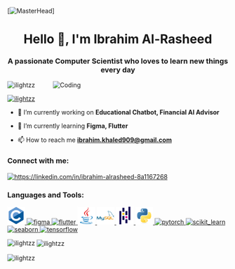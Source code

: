 [![MasterHead](https://www.google.com/url?sa=i&url=https%3A%2F%2Famariujala.vercel.app%2F9%2Fposts%2Fthe-best-9-background-aesthetic-pixel-night-gif%2F&psig=AOvVaw2GJnpYXxPGgLwiHNXs5Lv0&ust=1718460347714000&source=images&cd=vfe&opi=89978449&ved=0CA4QjRxqFwoTCLjdmumh24YDFQAAAAAdAAAAABAt)]
<h1 align="center">Hello 👋, I'm Ibrahim Al-Rasheed</h1>
<h3 align="center">A passionate Computer Scientist who loves to learn new things every day</h3>
<img align="right" alt="Coding" width="400" src="https://www.google.com/url?sa=i&url=https%3A%2F%2Fgifer.com%2Fen%2FF3FF&psig=AOvVaw2vS1PKV8fXimAGBlCQj7sQ&ust=1718458933788000&source=images&cd=vfe&opi=89978449&ved=0CA4QjRxqFwoTCPiDwsSc24YDFQAAAAAdAAAAABAV">

<p align="left"> <img src="https://komarev.com/ghpvc/?username=ilightzz&label=Profile%20views&color=0e75b6&style=flat" alt="ilightzz" /> </p>

<p align="left"> <a href="https://github.com/ryo-ma/github-profile-trophy"><img src="https://github-profile-trophy.vercel.app/?username=ilightzz" alt="ilightzz" /></a> </p>

- 🔭 I’m currently working on **Educational Chatbot, Financial AI Advisor**

- 🌱 I’m currently learning **Figma, Flutter**

- 📫 How to reach me **ibrahim.khaled909@gmail.com**

<h3 align="left">Connect with me:</h3>
<p align="left">
<a href="https://linkedin.com/in/https://linkedin.com/in/ibrahim-alrasheed-8a1167268" target="blank"><img align="center" src="https://raw.githubusercontent.com/rahuldkjain/github-profile-readme-generator/master/src/images/icons/Social/linked-in-alt.svg" alt="https://linkedin.com/in/ibrahim-alrasheed-8a1167268" height="30" width="40" /></a>
</p>

<h3 align="left">Languages and Tools:</h3>
<p align="left"> <a href="https://www.cprogramming.com/" target="_blank" rel="noreferrer"> <img src="https://raw.githubusercontent.com/devicons/devicon/master/icons/c/c-original.svg" alt="c" width="40" height="40"/> </a> <a href="https://www.figma.com/" target="_blank" rel="noreferrer"> <img src="https://www.vectorlogo.zone/logos/figma/figma-icon.svg" alt="figma" width="40" height="40"/> </a> <a href="https://flutter.dev" target="_blank" rel="noreferrer"> <img src="https://www.vectorlogo.zone/logos/flutterio/flutterio-icon.svg" alt="flutter" width="40" height="40"/> </a> <a href="https://www.java.com" target="_blank" rel="noreferrer"> <img src="https://raw.githubusercontent.com/devicons/devicon/master/icons/java/java-original.svg" alt="java" width="40" height="40"/> </a> <a href="https://www.mysql.com/" target="_blank" rel="noreferrer"> <img src="https://raw.githubusercontent.com/devicons/devicon/master/icons/mysql/mysql-original-wordmark.svg" alt="mysql" width="40" height="40"/> </a> <a href="https://pandas.pydata.org/" target="_blank" rel="noreferrer"> <img src="https://raw.githubusercontent.com/devicons/devicon/2ae2a900d2f041da66e950e4d48052658d850630/icons/pandas/pandas-original.svg" alt="pandas" width="40" height="40"/> </a> <a href="https://www.python.org" target="_blank" rel="noreferrer"> <img src="https://raw.githubusercontent.com/devicons/devicon/master/icons/python/python-original.svg" alt="python" width="40" height="40"/> </a> <a href="https://pytorch.org/" target="_blank" rel="noreferrer"> <img src="https://www.vectorlogo.zone/logos/pytorch/pytorch-icon.svg" alt="pytorch" width="40" height="40"/> </a> <a href="https://scikit-learn.org/" target="_blank" rel="noreferrer"> <img src="https://upload.wikimedia.org/wikipedia/commons/0/05/Scikit_learn_logo_small.svg" alt="scikit_learn" width="40" height="40"/> </a> <a href="https://seaborn.pydata.org/" target="_blank" rel="noreferrer"> <img src="https://seaborn.pydata.org/_images/logo-mark-lightbg.svg" alt="seaborn" width="40" height="40"/> </a> <a href="https://www.tensorflow.org" target="_blank" rel="noreferrer"> <img src="https://www.vectorlogo.zone/logos/tensorflow/tensorflow-icon.svg" alt="tensorflow" width="40" height="40"/> </a> </p>

<p><img align="left" src="https://github-readme-stats.vercel.app/api/top-langs?username=ilightzz&show_icons=true&locale=en&layout=compact" alt="ilightzz" /></p>

<p>&nbsp;<img align="center" src="https://github-readme-stats.vercel.app/api?username=ilightzz&show_icons=true&locale=en" alt="ilightzz" /></p>

<p><img align="center" src="https://github-readme-streak-stats.herokuapp.com/?user=ilightzz&" alt="ilightzz" /></p>
